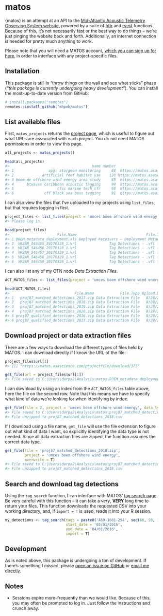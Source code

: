 
<!-- README.md is generated from README.Rmd. Please edit this file -->

<!-- Very likely that you'll need to run rmarkdown::render('readme.rmd') rather than the knit button. -->

<!-- readme.html will be created and is unnecessary, so delete that. -->

# matos

<!-- badges: start -->

<!-- badges: end -->

{matos} is an attempt at an API to the [Mid-Atlantic Acoustic Telemetry
Observing System website](https://matos.asascience.com/), powered by a
suite of [httr](https://httr.r-lib.org/) and
[rvest](https://rvest.tidyverse.org/) functions. Because of this, it’s
not necessarily fast or the best way to do things – we’re just pinging
the website back and forth. Additionally, an internet connection is
needed for pretty much anything to work.

Please note that you will need a MATOS account, [which you can sign up
for here](https://matos.asascience.com/account/signup), in order to
interface with any project-specific files.

## Installation

This package is still in “throw things on the wall and see what sticks”
phase (*“this package is currently undergoing heavy development”*). You
can install the most-up-to-date version from GitHub:

``` r
# install.packages("remotes")
remotes::install_github("mhpob/matos")
```

## List available files

First, `matos_projects` returns the [project
page](https://matos.asascience.com/project), which is useful to figure
out what URLs are associated with each project. You do not need MATOS
permissions in order to view this page.

``` r
all_projects <- matos_projects()

head(all_projects)
#>                                      name number                                             url
#> 1                apg: sturgeon monitoring     88  https://matos.asascience.com/project/detail/88
#> 2             artificial reef habitat use    128 https://matos.asascience.com/project/detail/128
#> 3 boem-de offshore wind energy area study     85  https://matos.asascience.com/project/detail/85
#> 4      btwaves caribbean acoustic tagging     94  https://matos.asascience.com/project/detail/94
#> 5                    cfcc marine tech cfr     98  https://matos.asascience.com/project/detail/98
#> 6              cff black sea bass tagging     91  https://matos.asascience.com/project/detail/91
```

I can also view the files that I’ve uploaded to my projects using
`list_files`, but that requires logging in first.

``` r
project_files <- list_files(project = 'umces boem offshore wind energy', data_type = 'project')
#> Please log in.

head(project_files)
#>                      File.Name                                File.Type Upload.Date                                                    url
#> 1 BOEM_metadata_deployment.xls Deployed Receivers – Deployment Metadata   3/30/2020  https://matos.asascience.com/projectfile/download/375
#> 2  VR2AR_546455_20170328_1.vrl               Tag Detections - .vfl file   5/28/2020 https://matos.asascience.com/projectfile/download/1810
#> 3  VR2AR_546456_20170328_1.vrl               Tag Detections - .vfl file   5/28/2020 https://matos.asascience.com/projectfile/download/1811
#> 4  VR2AR_546457_20170329_1.vrl               Tag Detections - .vfl file   5/28/2020 https://matos.asascience.com/projectfile/download/1812
#> 5  VR2AR_546458_20170329_1.vrl               Tag Detections - .vfl file   5/28/2020 https://matos.asascience.com/projectfile/download/1813
#> 6  VR2AR_546459_20170328_1.vrl               Tag Detections - .vfl file   5/28/2020 https://matos.asascience.com/projectfile/download/1814
```

I can also list any of my OTN node *Data Extraction Files*.

``` r
ACT_MATOS_files <- list_files(project = 'umces boem offshore wind energy', data_type = 'extraction')

head(ACT_MATOS_files)
#>                              File.Name            File.Type Upload.Date                                                              url
#> 1   proj87_matched_detections_2017.zip Data Extraction File   8/28/2020 https://matos.asascience.com/projectfile/downloadExtraction/87_1
#> 2   proj87_matched_detections_2018.zip Data Extraction File   8/28/2020 https://matos.asascience.com/projectfile/downloadExtraction/87_2
#> 3   proj87_matched_detections_2019.zip Data Extraction File   8/28/2020 https://matos.asascience.com/projectfile/downloadExtraction/87_3
#> 4   proj87_matched_detections_2020.zip Data Extraction File   8/28/2020 https://matos.asascience.com/projectfile/downloadExtraction/87_4
#> 5 proj87_qualified_detections_2016.zip Data Extraction File   8/28/2020 https://matos.asascience.com/projectfile/downloadExtraction/87_5
#> 6 proj87_qualified_detections_2017.zip Data Extraction File   8/28/2020 https://matos.asascience.com/projectfile/downloadExtraction/87_6
```

## Download project or data extraction files

There are a few ways to download the different types of files held by
MATOS. I can download directly if I know the URL of the file:

``` r
project_files$url[1]
#> [1] "https://matos.asascience.com/projectfile/download/375"

get_file(url = project_files$url[1])
#> File saved to C:\Users\darpa2\Analysis\matos\BOEM_metadata_deployment.xls
```

I can download by using an index from the `ACT_MATOS_files` table above,
here the file on the second row. Note that this means we have to specify
what kind of data we’re looking for when identifying by index.

``` r
get_file(file = 2, project = 'umces boem offshore wind energy', data_type = 'extraction')
#> File saved to C:\Users\darpa2\Analysis\matos\proj87_matched_detections_2018.zip
#> File unzipped to proj87_matched_detections_2018.csv
```

If I download using a file name, `get_file` will use the file extension
to figure out what kind of data I want, so explicitly identifying the
data type is not needed. Since all data extraction files are zipped, the
function assumes the correct data type.

``` r
get_file(file = 'proj87_matched_detections_2018.zip',
         project = 'umces boem offshore wind energy',
         overwrite = T)
#> File saved to C:\Users\darpa2\Analysis\matos\proj87_matched_detections_2018.zip
#> File unzipped to proj87_matched_detections_2018.csv
```

## Search and download tag detections

Using the `tag_search` function, I can interface with MATOS’ [tag search
page](https://matos.asascience.com/search). Be very careful with this
function – it can take a *very*, **VERY** long time to return your
files. This function downloads the requested CSV into your working
directory, and, if `import = T` is used, reads it into your R session.

``` r
my_detections <- tag_search(tags = paste0('A69-1601-254', seq(60, 90, 1)),
                            start_date = '03/01/2016',
                            end_date = '04/01/2016', 
                            import = T)
```

## Development

As is noted above, this package is undergoing a ton of development. If
there’s something I missed, please [open an issue on
GitHub](https://github.com/mhpob/matos/issues) or [email me
directly](mailto:obrien@umces.edu).

## Notes

  - Sessions expire more-frequently than we would like. Because of this,
    you may often be prompted to log in. Just follow the instructions
    and crunch away.
